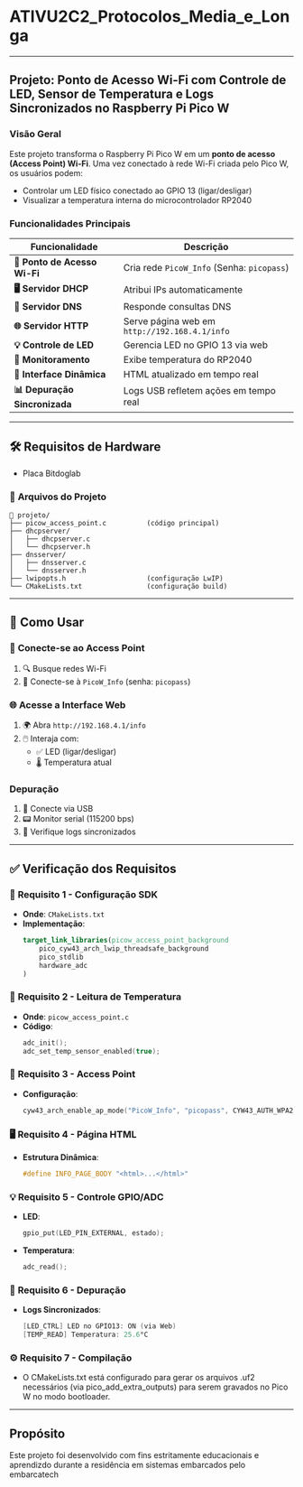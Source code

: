 #  ATIVU2C2_Protocolos_Media_e_Longa 

---

## **Projeto**: Ponto de Acesso Wi-Fi com Controle de LED, Sensor de Temperatura e Logs Sincronizados no Raspberry Pi Pico W

### **Visão Geral**
Este projeto transforma o Raspberry Pi Pico W em um **ponto de acesso (Access Point) Wi-Fi**. Uma vez conectado à rede Wi-Fi criada pelo Pico W, os usuários podem:

- Controlar um LED físico conectado ao GPIO 13 (ligar/desligar)
-  Visualizar a temperatura interna do microcontrolador RP2040

### **Funcionalidades Principais**
| Funcionalidade | Descrição |
|---------------|-----------|
| **📶 Ponto de Acesso Wi-Fi** | Cria rede `PicoW_Info` (Senha: `picopass`) |
| **🖥️ Servidor DHCP** | Atribui IPs automaticamente |
| **🔗 Servidor DNS** | Responde consultas DNS |
| **🌐 Servidor HTTP** | Serve página web em `http://192.168.4.1/info` |
| **💡 Controle de LED** | Gerencia LED no GPIO 13 via web |
| **🔘 Monitoramento** | Exibe temperatura do RP2040 |
| **🔄 Interface Dinâmica** | HTML atualizado em tempo real |
| **📊 Depuração Sincronizada** | Logs USB refletem ações em tempo real |

---

## 🛠️ **Requisitos de Hardware**
- Placa Bitdoglab

### 📂 **Arquivos do Projeto**
```
📁 projeto/
├── picow_access_point.c          (código principal)
├── dhcpserver/
│   ├── dhcpserver.c
│   └── dhcpserver.h
├── dnsserver/
│   ├── dnsserver.c
│   └── dnsserver.h
├── lwipopts.h                    (configuração LwIP)
└── CMakeLists.txt                (configuração build)
```

---

## 📲 **Como Usar**

### 🔌 **Conecte-se ao Access Point**
1. 🔍 Busque redes Wi-Fi
2. 📶 Conecte-se à `PicoW_Info` (senha: `picopass`)

### 🌐 **Acesse a Interface Web**
1. 🌍 Abra `http://192.168.4.1/info`
2. 🖱️ Interaja com:
   - ✅ LED (ligar/desligar)
   - 🌡️ Temperatura atual

### **Depuração**
1. 🔌 Conecte via USB
2. 📟 Monitor serial (115200 bps)
3. 📝 Verifique logs sincronizados

---

## ✅ **Verificação dos Requisitos**

### 🔧 **Requisito 1** - Configuração SDK
- **Onde**: `CMakeLists.txt`
- **Implementação**: 
  ```cmake
  target_link_libraries(picow_access_point_background
      pico_cyw43_arch_lwip_threadsafe_background
      pico_stdlib
      hardware_adc
  )
  ```

### 🔘 **Requisito 2** - Leitura de Temperatura
- **Onde**: `picow_access_point.c`
- **Código**:
  ```c
  adc_init();
  adc_set_temp_sensor_enabled(true);
  ```

### 📶 **Requisito 3** - Access Point
- **Configuração**:
  ```c
  cyw43_arch_enable_ap_mode("PicoW_Info", "picopass", CYW43_AUTH_WPA2_AES_PSK);
  ```

### 🖥️ **Requisito 4** - Página HTML
- **Estrutura Dinâmica**:
  ```c
  #define INFO_PAGE_BODY "<html>...</html>"
  ```

### 💡 **Requisito 5** - Controle GPIO/ADC
- **LED**:
  ```c
  gpio_put(LED_PIN_EXTERNAL, estado);
  ```
- **Temperatura**:
  ```c
  adc_read();
  ```

### 📜 **Requisito 6** - Depuração
- **Logs Sincronizados**:
  ```c
  [LED_CTRL] LED no GPIO13: ON (via Web)
  [TEMP_READ] Temperatura: 25.6°C
  ```

### ⚙️ **Requisito 7** - Compilação
- O CMakeLists.txt está configurado para gerar os arquivos .uf2 necessários (via pico_add_extra_outputs) para serem gravados no Pico W no modo bootloader.

---

## Propósito

Este projeto foi desenvolvido com fins estritamente educacionais e aprendizdo durante a residência em sistemas embarcados pelo embarcatech
